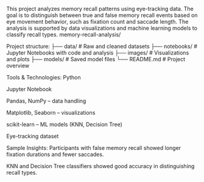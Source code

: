 This project analyzes memory recall patterns using eye-tracking data. The goal is to distinguish between true and false memory recall events based on eye movement behavior, such as fixation count and saccade length. The analysis is supported by data visualizations and machine learning models to classify recall types.
memory-recall-analysis/

Project structure:
├── data/                  # Raw and cleaned datasets
├── notebooks/             # Jupyter Notebooks with code and analysis
├── images/                # Visualizations and plots
├── models/                # Saved model files 
└── README.md              # Project overview

Tools & Technologies:
Python

Jupyter Notebook

Pandas, NumPy – data handling

Matplotlib, Seaborn – visualizations

scikit-learn – ML models (KNN, Decision Tree)

Eye-tracking dataset 

Sample Insights:
Participants with false memory recall showed longer fixation durations and fewer saccades.

KNN and Decision Tree classifiers showed good accuracy in distinguishing recall types.
